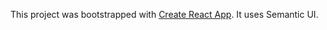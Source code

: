 This project was bootstrapped with [Create React App](https://github.com/facebook/create-react-app).
It uses Semantic UI.

